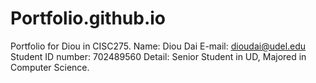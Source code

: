 # Portfolio.github.io
Portfolio for Diou in CISC275.  Name: Diou Dai  E-mail: dioudai@udel.edu  Student ID number: 702489560  Detail:  Senior Student in UD, Majored in Computer Science.
